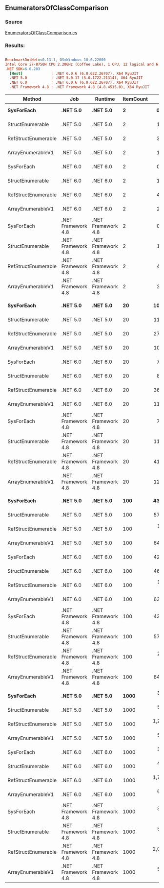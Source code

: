 ﻿## EnumeratorsOfClassComparison

### Source
[EnumeratorsOfClassComparison.cs](../../src/StructLinq.Benchmark/EnumeratorsOfClassComparison.cs)

### Results:
``` ini

BenchmarkDotNet=v0.13.1, OS=Windows 10.0.22000
Intel Core i7-8750H CPU 2.20GHz (Coffee Lake), 1 CPU, 12 logical and 6 physical cores
.NET SDK=6.0.203
  [Host]             : .NET 6.0.6 (6.0.622.26707), X64 RyuJIT
  .NET 5.0           : .NET 5.0.17 (5.0.1722.21314), X64 RyuJIT
  .NET 6.0           : .NET 6.0.6 (6.0.622.26707), X64 RyuJIT
  .NET Framework 4.8 : .NET Framework 4.8 (4.8.4515.0), X64 RyuJIT


```
|              Method |                Job |            Runtime | ItemCount |          Mean |     Error |    StdDev | Ratio | RatioSD | Allocated |
|-------------------- |------------------- |------------------- |---------- |--------------:|----------:|----------:|------:|--------:|----------:|
|          **SysForEach** |           **.NET 5.0** |           **.NET 5.0** |         **2** |     **0.7281 ns** | **0.0224 ns** | **0.0210 ns** |  **0.89** |    **0.02** |         **-** |
|    StructEnumerable |           .NET 5.0 |           .NET 5.0 |         2 |     1.8083 ns | 0.0109 ns | 0.0102 ns |  2.21 |    0.03 |         - |
| RefStructEnumerable |           .NET 5.0 |           .NET 5.0 |         2 |     3.9332 ns | 0.0168 ns | 0.0157 ns |  4.82 |    0.06 |         - |
|   ArrayEnumerableV1 |           .NET 5.0 |           .NET 5.0 |         2 |     1.8793 ns | 0.0082 ns | 0.0077 ns |  2.30 |    0.03 |         - |
|          SysForEach |           .NET 6.0 |           .NET 6.0 |         2 |     0.5627 ns | 0.0098 ns | 0.0087 ns |  0.69 |    0.01 |         - |
|    StructEnumerable |           .NET 6.0 |           .NET 6.0 |         2 |     1.1256 ns | 0.0090 ns | 0.0080 ns |  1.38 |    0.02 |         - |
| RefStructEnumerable |           .NET 6.0 |           .NET 6.0 |         2 |     4.3635 ns | 0.0259 ns | 0.0242 ns |  5.34 |    0.07 |         - |
|   ArrayEnumerableV1 |           .NET 6.0 |           .NET 6.0 |         2 |     2.7602 ns | 0.0842 ns | 0.0901 ns |  3.37 |    0.13 |         - |
|          SysForEach | .NET Framework 4.8 | .NET Framework 4.8 |         2 |     0.8167 ns | 0.0096 ns | 0.0090 ns |  1.00 |    0.00 |         - |
|    StructEnumerable | .NET Framework 4.8 | .NET Framework 4.8 |         2 |     1.8558 ns | 0.0123 ns | 0.0109 ns |  2.27 |    0.03 |         - |
| RefStructEnumerable | .NET Framework 4.8 | .NET Framework 4.8 |         2 |     4.8866 ns | 0.0164 ns | 0.0154 ns |  5.98 |    0.07 |         - |
|   ArrayEnumerableV1 | .NET Framework 4.8 | .NET Framework 4.8 |         2 |     2.0342 ns | 0.0089 ns | 0.0079 ns |  2.49 |    0.03 |         - |
|                     |                    |                    |           |               |           |           |       |         |           |
|          **SysForEach** |           **.NET 5.0** |           **.NET 5.0** |        **20** |    **10.0942 ns** | **0.0707 ns** | **0.0627 ns** |  **1.27** |    **0.01** |         **-** |
|    StructEnumerable |           .NET 5.0 |           .NET 5.0 |        20 |    11.4674 ns | 0.0279 ns | 0.0261 ns |  1.44 |    0.01 |         - |
| RefStructEnumerable |           .NET 5.0 |           .NET 5.0 |        20 |    27.2412 ns | 0.1107 ns | 0.1035 ns |  3.43 |    0.02 |         - |
|   ArrayEnumerableV1 |           .NET 5.0 |           .NET 5.0 |        20 |    10.5423 ns | 0.0610 ns | 0.0570 ns |  1.33 |    0.01 |         - |
|          SysForEach |           .NET 6.0 |           .NET 6.0 |        20 |     7.4516 ns | 0.0378 ns | 0.0353 ns |  0.94 |    0.01 |         - |
|    StructEnumerable |           .NET 6.0 |           .NET 6.0 |        20 |     8.1074 ns | 0.0535 ns | 0.0500 ns |  1.02 |    0.01 |         - |
| RefStructEnumerable |           .NET 6.0 |           .NET 6.0 |        20 |    36.6841 ns | 0.2613 ns | 0.2182 ns |  4.61 |    0.04 |         - |
|   ArrayEnumerableV1 |           .NET 6.0 |           .NET 6.0 |        20 |    11.5763 ns | 0.0417 ns | 0.0369 ns |  1.46 |    0.01 |         - |
|          SysForEach | .NET Framework 4.8 | .NET Framework 4.8 |        20 |     7.9523 ns | 0.0487 ns | 0.0456 ns |  1.00 |    0.00 |         - |
|    StructEnumerable | .NET Framework 4.8 | .NET Framework 4.8 |        20 |    11.7250 ns | 0.0421 ns | 0.0394 ns |  1.47 |    0.01 |         - |
| RefStructEnumerable | .NET Framework 4.8 | .NET Framework 4.8 |        20 |    41.9490 ns | 0.0673 ns | 0.0525 ns |  5.27 |    0.03 |         - |
|   ArrayEnumerableV1 | .NET Framework 4.8 | .NET Framework 4.8 |        20 |    12.8506 ns | 0.0901 ns | 0.0843 ns |  1.62 |    0.02 |         - |
|                     |                    |                    |           |               |           |           |       |         |           |
|          **SysForEach** |           **.NET 5.0** |           **.NET 5.0** |       **100** |    **43.1936 ns** | **0.0870 ns** | **0.0814 ns** |  **1.00** |    **0.00** |         **-** |
|    StructEnumerable |           .NET 5.0 |           .NET 5.0 |       100 |    57.3076 ns | 0.2284 ns | 0.2025 ns |  1.32 |    0.00 |         - |
| RefStructEnumerable |           .NET 5.0 |           .NET 5.0 |       100 |   134.4422 ns | 0.3317 ns | 0.2770 ns |  3.11 |    0.01 |         - |
|   ArrayEnumerableV1 |           .NET 5.0 |           .NET 5.0 |       100 |    64.0256 ns | 0.3043 ns | 0.2697 ns |  1.48 |    0.01 |         - |
|          SysForEach |           .NET 6.0 |           .NET 6.0 |       100 |    42.3607 ns | 0.1375 ns | 0.1148 ns |  0.98 |    0.00 |         - |
|    StructEnumerable |           .NET 6.0 |           .NET 6.0 |       100 |    46.2770 ns | 0.2064 ns | 0.1931 ns |  1.07 |    0.00 |         - |
| RefStructEnumerable |           .NET 6.0 |           .NET 6.0 |       100 |   184.5733 ns | 0.4382 ns | 0.3884 ns |  4.27 |    0.01 |         - |
|   ArrayEnumerableV1 |           .NET 6.0 |           .NET 6.0 |       100 |    63.1196 ns | 0.2341 ns | 0.2075 ns |  1.46 |    0.01 |         - |
|          SysForEach | .NET Framework 4.8 | .NET Framework 4.8 |       100 |    43.2745 ns | 0.0829 ns | 0.0735 ns |  1.00 |    0.00 |         - |
|    StructEnumerable | .NET Framework 4.8 | .NET Framework 4.8 |       100 |    57.6171 ns | 0.1232 ns | 0.1092 ns |  1.33 |    0.00 |         - |
| RefStructEnumerable | .NET Framework 4.8 | .NET Framework 4.8 |       100 |   212.5996 ns | 1.0991 ns | 0.9743 ns |  4.91 |    0.02 |         - |
|   ArrayEnumerableV1 | .NET Framework 4.8 | .NET Framework 4.8 |       100 |    64.6886 ns | 1.2799 ns | 1.1972 ns |  1.50 |    0.03 |         - |
|                     |                    |                    |           |               |           |           |       |         |           |
|          **SysForEach** |           **.NET 5.0** |           **.NET 5.0** |      **1000** |   **385.9852 ns** | **6.0947 ns** | **5.4028 ns** |  **0.99** |    **0.02** |         **-** |
|    StructEnumerable |           .NET 5.0 |           .NET 5.0 |      1000 |   516.4938 ns | 1.9643 ns | 1.7413 ns |  1.33 |    0.01 |         - |
| RefStructEnumerable |           .NET 5.0 |           .NET 5.0 |      1000 | 1,292.3309 ns | 5.5562 ns | 4.6397 ns |  3.32 |    0.02 |         - |
|   ArrayEnumerableV1 |           .NET 5.0 |           .NET 5.0 |      1000 |   579.2085 ns | 2.0621 ns | 1.9289 ns |  1.49 |    0.00 |         - |
|          SysForEach |           .NET 6.0 |           .NET 6.0 |      1000 |   383.5269 ns | 1.2144 ns | 1.1359 ns |  0.99 |    0.01 |         - |
|    StructEnumerable |           .NET 6.0 |           .NET 6.0 |      1000 |   411.9310 ns | 2.0419 ns | 1.8101 ns |  1.06 |    0.01 |         - |
| RefStructEnumerable |           .NET 6.0 |           .NET 6.0 |      1000 | 1,792.7233 ns | 4.2465 ns | 3.7644 ns |  4.61 |    0.01 |         - |
|   ArrayEnumerableV1 |           .NET 6.0 |           .NET 6.0 |      1000 |   601.6275 ns | 1.7171 ns | 1.4338 ns |  1.55 |    0.01 |         - |
|          SysForEach | .NET Framework 4.8 | .NET Framework 4.8 |      1000 |   388.8727 ns | 1.4132 ns | 1.1801 ns |  1.00 |    0.00 |         - |
|    StructEnumerable | .NET Framework 4.8 | .NET Framework 4.8 |      1000 |   519.3742 ns | 1.8484 ns | 1.6385 ns |  1.34 |    0.00 |         - |
| RefStructEnumerable | .NET Framework 4.8 | .NET Framework 4.8 |      1000 | 2,049.0026 ns | 6.9928 ns | 6.5410 ns |  5.27 |    0.02 |         - |
|   ArrayEnumerableV1 | .NET Framework 4.8 | .NET Framework 4.8 |      1000 |   584.2992 ns | 2.3181 ns | 2.1684 ns |  1.50 |    0.01 |         - |
